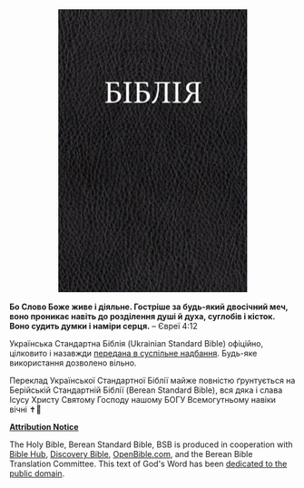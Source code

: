 <div align="center">
  <img src="./Cover.jpg" width=333 alt="Holy Bible cover image" />
</div>

**Бо Слово Боже живе і діяльне. Гостріше за будь-який двосічний меч, воно проникає навіть до розділення душі й духа, суглобів і кісток. Воно судить думки і наміри серця.**
– Євреї 4:12

Українська Стандартна Біблія (Ukrainian Standard Bible) офіційно, цілковито і назавжди [передана в суспільне надбання](https://creativecommons.org/publicdomain/zero/1.0/). Будь-яке використання дозволено вільно.

Переклад Української Стандартної Біблії майже повністю ґрунтується на Берійській Стандартній Біблії (Berean Standard Bible), вся дяка і слава Ісусу Христу Святому Господу нашому БОГУ Всемогутньому навіки вічні ✝️💞

[**Attribution Notice**](https://berean.bible/terms.htm)

The Holy Bible, Berean Standard Bible, BSB is produced in cooperation with [Bible Hub](https://biblehub.com/), [Discovery Bible](https://discoverybible.com/), [OpenBible.com](https://openbible.com/), and the Berean Bible Translation Committee. This text of God's Word has been [dedicated to the public domain](https://creativecommons.org/publicdomain/zero/1.0/).